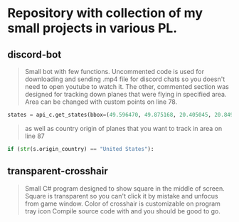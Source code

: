 # Repository with collection of my small projects in various PL.


## discord-bot
> Small bot with few functions. Uncommented code is used for downloading and sending .mp4 file for discord chats so you doesn't need to open
> youtube to watch it.
> The other, commented section was designed for tracking down planes that were flying in specified area. Area can be changed with custom points on line 78.
```python
states = api_c.get_states(bbox=(49.596470, 49.875168, 20.405045, 20.849991))
```
> as well as country origin of planes that you want to track in area on line 87
```python
if (str(s.origin_country) == "United States"):
```

## transparent-crosshair
> Small C# program designed to show square in the middle of screen.
> Square is transparent so you can't click it by mistake and unfocus from game window.
> Color of crosshair is customizable on program tray icon
> Compile source code with and you should be good to go.
